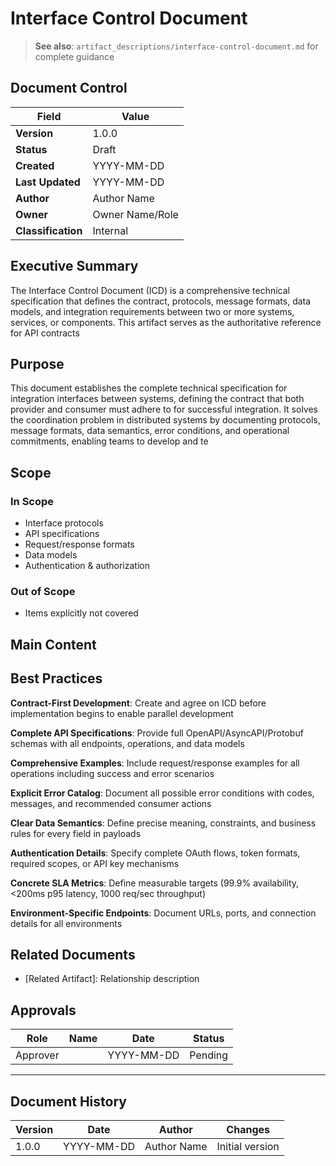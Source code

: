 # Interface Control Document

> **See also**: `artifact_descriptions/interface-control-document.md` for complete guidance

## Document Control

| Field | Value |
|-------|-------|
| **Version** | 1.0.0 |
| **Status** | Draft |
| **Created** | YYYY-MM-DD |
| **Last Updated** | YYYY-MM-DD |
| **Author** | Author Name |
| **Owner** | Owner Name/Role |
| **Classification** | Internal |

## Executive Summary

The Interface Control Document (ICD) is a comprehensive technical specification that defines the contract, protocols, message formats, data models, and integration requirements between two or more systems, services, or components. This artifact serves as the authoritative reference for API contracts

## Purpose

This document establishes the complete technical specification for integration interfaces between systems, defining the contract that both provider and consumer must adhere to for successful integration. It solves the coordination problem in distributed systems by documenting protocols, message formats, data semantics, error conditions, and operational commitments, enabling teams to develop and te

## Scope

### In Scope

- Interface protocols
- API specifications
- Request/response formats
- Data models
- Authentication & authorization

### Out of Scope

- Items explicitly not covered

## Main Content

<!-- Provide detailed content specific to this artifact type -->
<!-- Refer to the artifact description for required sections -->

## Best Practices

**Contract-First Development**: Create and agree on ICD before implementation begins to enable parallel development

**Complete API Specifications**: Provide full OpenAPI/AsyncAPI/Protobuf schemas with all endpoints, operations, and data models

**Comprehensive Examples**: Include request/response examples for all operations including success and error scenarios

**Explicit Error Catalog**: Document all possible error conditions with codes, messages, and recommended consumer actions

**Clear Data Semantics**: Define precise meaning, constraints, and business rules for every field in payloads

**Authentication Details**: Specify complete OAuth flows, token formats, required scopes, or API key mechanisms

**Concrete SLA Metrics**: Define measurable targets (99.9% availability, <200ms p95 latency, 1000 req/sec throughput)

**Environment-Specific Endpoints**: Document URLs, ports, and connection details for all environments

## Related Documents

- [Related Artifact]: Relationship description

## Approvals

| Role | Name | Date | Status |
|------|------|------|--------|
| Approver | | YYYY-MM-DD | Pending |

---

## Document History

| Version | Date | Author | Changes |
|---------|------|--------|---------|
| 1.0.0 | YYYY-MM-DD | Author Name | Initial version |
